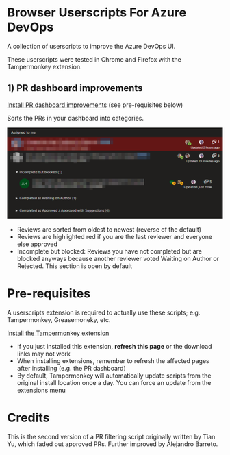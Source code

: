 # Browser Userscripts For Azure DevOps

A collection of userscripts to improve the Azure DevOps UI.

These userscripts were tested in Chrome and Firefox with the Tampermonkey extension. 

## 1) PR dashboard improvements

[Install PR dashboard improvements](#) (see pre-requisites below)

Sorts the PRs in your dashboard into categories. 

![](static/azdo-pr-dashboard-example.png)

- Reviews are sorted from oldest to newest (reverse of the default)
- Reviews are highlighted red if you are the last reviewer and everyone else approved
- Incomplete but blocked: Reviews you have not completed but are blocked anyways because another reviewer voted Waiting on Author or Rejected. This section is open by default

# Pre-requisites
A userscripts extension is required to actually use these scripts; e.g. Tampermonkey, Greasemoneky, etc.

[Install the Tampermonkey extension](https://tampermonkey.net/)

- If you just installed this extension, **refresh this page** or the download links may not work
- When installing extensions, remember to refresh the affected pages after installing (e.g. the PR dashboard)
- By default, Tampermonkey will automatically update scripts from the original install location once a day. You can force an update from the extensions menu

# Credits
This is the second version of a PR filtering script originally written by Tian Yu, which faded out approved PRs. Further improved by Alejandro Barreto.
